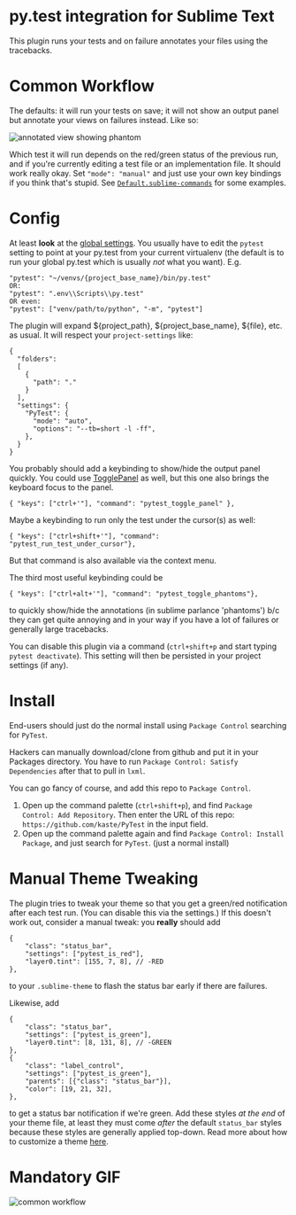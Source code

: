 # py.test integration for Sublime Text

This plugin runs your tests and on failure annotates your files using the tracebacks.

# Common Workflow

The defaults: it will run your tests on save; it will not show an output panel but annotate your views on failures instead. Like so:

![annotated view showing phantom](phantom.jpg)

Which test it will run depends on the red/green status of the previous run, and if you're currently editing a test file or an implementation file. It should work really okay. Set `"mode": "manual"` and just use your own key bindings if you think that's stupid. See [`Default.sublime-commands`](https://github.com/kaste/PyTest/blob/master/Default.sublime-commands) for some examples.

# Config

At least **look** at the [global settings](https://github.com/kaste/PyTest/blob/master/PyTest.sublime-settings). You usually have to edit the `pytest` setting to point at your py.test from your current virtualenv (the default is to run your global py.test which is usually *not* what you want). E.g.

    "pytest": "~/venvs/{project_base_name}/bin/py.test"
    OR:
    "pytest": ".env\\Scripts\\py.test"
    OR even:
    "pytest": ["venv/path/to/python", "-m", "pytest"]


The plugin will expand ${project_path}, ${project_base_name}, ${file}, etc. as usual. It will respect your `project-settings` like:

    {
      "folders":
      [
        {
          "path": "."
        }
      ],
      "settings": {
        "PyTest": {
          "mode": "auto",
          "options": "--tb=short -l -ff",
        },
      }
    }

You probably should add a keybinding to show/hide the output panel quickly. You could use [TogglePanel](https://github.com/kaste/TogglePanel) as well, but this one also brings the keyboard focus to the panel.

    { "keys": ["ctrl+'"], "command": "pytest_toggle_panel" },

Maybe a keybinding to run only the test under the cursor(s) as well:

    { "keys": ["ctrl+shift+'"], "command": "pytest_run_test_under_cursor"},

But that command is also available via the context menu.

The third most useful keybinding could be

    { "keys": ["ctrl+alt+'"], "command": "pytest_toggle_phantoms"},

to quickly show/hide the annotations (in sublime parlance 'phantoms') b/c they can get quite annoying and in your way if you have a lot of failures or generally large tracebacks.

You can disable this plugin via a command (`ctrl+shift+p` and start typing `pytest deactivate`). This setting will then be persisted in your project settings (if any).

# Install

End-users should just do the normal install using `Package Control` searching for `PyTest`.

Hackers can manually download/clone from github and put it in your Packages directory. You have to run `Package Control: Satisfy Dependencies` after that to pull in `lxml`.

You can go fancy of course, and add this repo to `Package Control`.

1. Open up the command palette (`ctrl+shift+p`), and find `Package Control: Add Repository`. Then enter the URL of this repo: `https://github.com/kaste/PyTest` in the input field.
2. Open up the command palette again and find `Package Control: Install Package`, and just search for `PyTest`. (just a normal install)

# Manual Theme Tweaking

The plugin tries to tweak your theme so that you get a green/red notification after each test run. (You can disable this via the settings.) If this doesn't work out, consider a manual tweak: you __really__ should add

    {
        "class": "status_bar",
        "settings": ["pytest_is_red"],
        "layer0.tint": [155, 7, 8], // -RED
    },

to your `.sublime-theme` to flash the status bar early if there are failures.

Likewise, add

    {
        "class": "status_bar",
        "settings": ["pytest_is_green"],
        "layer0.tint": [8, 131, 8], // -GREEN
    },
    {
        "class": "label_control",
        "settings": ["pytest_is_green"],
        "parents": [{"class": "status_bar"}],
        "color": [19, 21, 32],
    },

to get a status bar notification if we're green. Add these styles *at the end* of your theme file, at least they must come *after* the default `status_bar` styles because these styles are generally applied top-down. Read more about how to customize a theme [here](https://github.com/buymeasoda/soda-theme/wiki/Theme-customisation#customisation-setup).

# Mandatory GIF

![common workflow](fanNq0wlXn.gif)
